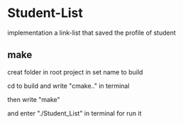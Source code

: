 # Student-List
implementation a link-list that saved the profile of student

## make

creat folder in root project in set name to build

cd to build and write "cmake.." in terminal 

then write "make" 

and enter "./Student_List" in terminal for run it
